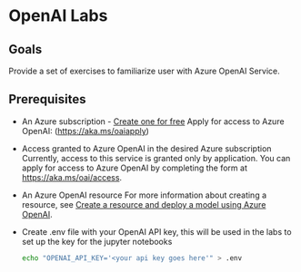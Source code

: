# OpenAI Labs

## Goals

Provide a set of exercises to familiarize user with Azure OpenAI Service.

## Prerequisites

- An Azure subscription - [Create one for free](https://azure.microsoft.com/free/cognitive-services)
Apply for access to Azure OpenAI: (https://aka.ms/oaiapply)
- Access granted to Azure OpenAI in the desired Azure subscription
  Currently, access to this service is granted only by application. You can apply for access to Azure OpenAI by completing the form at <https://aka.ms/oai/access>. 
- An Azure OpenAI resource
  For more information about creating a resource, see [Create a resource and deploy a model using Azure OpenAI](https://learn.microsoft.com/en-us/azure/cognitive-services/openai/how-to/create-resource).
- Create .env file with your OpenAI API key, this will be used in the labs to set up the key for the jupyter notebooks
  
  ```bash
  echo "OPENAI_API_KEY='<your api key goes here'" > .env
  ```
